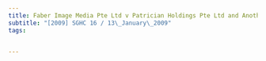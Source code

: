 ```yaml
---
title: Faber Image Media Pte Ltd v Patrician Holdings Pte Ltd and Another (trading as V4X Joint 
subtitle: "[2009] SGHC 16 / 13\_January\_2009"
tags:


---
```


